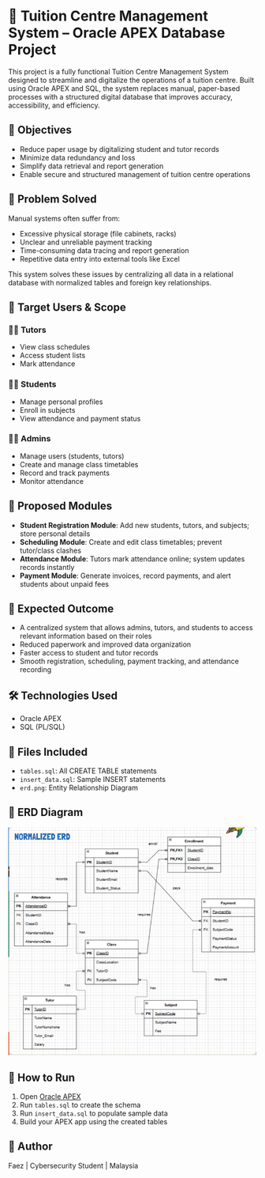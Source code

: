 
# 🏫 Tuition Centre Management System – Oracle APEX Database Project

This project is a fully functional Tuition Centre Management System designed to streamline and digitalize the operations of a tuition centre. Built using Oracle APEX and SQL, the system replaces manual, paper-based processes with a structured digital database that improves accuracy, accessibility, and efficiency.

## 🎯 Objectives
- Reduce paper usage by digitalizing student and tutor records
- Minimize data redundancy and loss
- Simplify data retrieval and report generation
- Enable secure and structured management of tuition centre operations

## 🧠 Problem Solved
Manual systems often suffer from:
- Excessive physical storage (file cabinets, racks)
- Unclear and unreliable payment tracking
- Time-consuming data tracing and report generation
- Repetitive data entry into external tools like Excel

This system solves these issues by centralizing all data in a relational database with normalized tables and foreign key relationships.

## 👥 Target Users & Scope

### 👨‍🏫 Tutors
- View class schedules
- Access student lists
- Mark attendance

### 👩‍🎓 Students
- Manage personal profiles
- Enroll in subjects
- View attendance and payment status

### 🧑‍💼 Admins
- Manage users (students, tutors)
- Create and manage class timetables
- Record and track payments
- Monitor attendance

## 🧩 Proposed Modules
- **Student Registration Module**: Add new students, tutors, and subjects; store personal details
- **Scheduling Module**: Create and edit class timetables; prevent tutor/class clashes
- **Attendance Module**: Tutors mark attendance online; system updates records instantly
- **Payment Module**: Generate invoices, record payments, and alert students about unpaid fees

## 🎯 Expected Outcome
- A centralized system that allows admins, tutors, and students to access relevant information based on their roles
- Reduced paperwork and improved data organization
- Faster access to student and tutor records
- Smooth registration, scheduling, payment tracking, and attendance recording

## 🛠️ Technologies Used
- Oracle APEX
- SQL (PL/SQL)

## 📄 Files Included
- `tables.sql`: All CREATE TABLE statements
- `insert_data.sql`: Sample INSERT statements
- `erd.png`: Entity Relationship Diagram

## 📸 ERD Diagram
![ERD Diagram](ERD.JPG)

## 🧪 How to Run
1. Open [Oracle APEX](https://apex.oracle.com/)
2. Run `tables.sql` to create the schema
3. Run `insert_data.sql` to populate sample data
4. Build your APEX app using the created tables

## 👤 Author
Faez | Cybersecurity Student | Malaysia
